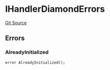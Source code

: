 # IHandlerDiamondErrors
[Git Source](https://github.com/thrackle-io/tron/blob/502533a6ffb2af342c0e88aaf7562842e91b57b1/src/common/IErrors.sol)


## Errors
### AlreadyInitialized

```solidity
error AlreadyInitialized();
```

